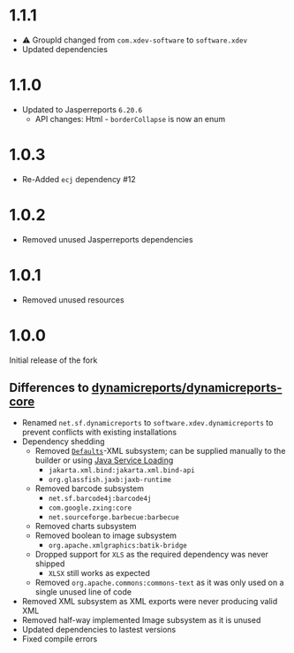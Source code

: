 # 1.1.1
* ⚠️ GroupId changed from ``com.xdev-software`` to ``software.xdev``
* Updated dependencies

# 1.1.0
* Updated to Jasperreports ``6.20.6``
  * API changes: Html - ``borderCollapse`` is now an enum

# 1.0.3
* Re-Added ``ecj`` dependency #12

# 1.0.2
* Removed unused Jasperreports dependencies

# 1.0.1
* Removed unused resources

# 1.0.0

Initial release of the fork

## Differences to [dynamicreports/dynamicreports-core](https://github.com/dynamicreports/dynamicreports/tree/f7d73961462f3f13cbc27c91df90d4cc3ccc669e/dynamicreports-core)
* Renamed ``net.sf.dynamicreports`` to ``software.xdev.dynamicreports`` to prevent conflicts with existing installations
* Dependency shedding
  * Removed [``Defaults``](./src/main/java/software/xdev/dynamicreports/report/defaults/Defaults.java)-XML subsystem; can be supplied manually to the builder or using [Java Service Loading](https://docs.oracle.com/javase/8/docs/api/java/util/ServiceLoader.html)
    * ``jakarta.xml.bind:jakarta.xml.bind-api``
    * ``org.glassfish.jaxb:jaxb-runtime``
  * Removed barcode subsystem
    * ``net.sf.barcode4j:barcode4j``
    * ``com.google.zxing:core``
    * ``net.sourceforge.barbecue:barbecue``
  * Removed charts subsystem
  * Removed boolean to image subsystem
    * ``org.apache.xmlgraphics:batik-bridge``
  * Dropped support for ``XLS`` as the required dependency was never shipped
    * ``XLSX`` still works as expected
  * Removed ``org.apache.commons:commons-text`` as it was only used on a single unused line of code
* Removed XML subsystem as XML exports were never producing valid XML
* Removed half-way implemented Image subsystem as it is unused
* Updated dependencies to lastest versions
* Fixed compile errors
